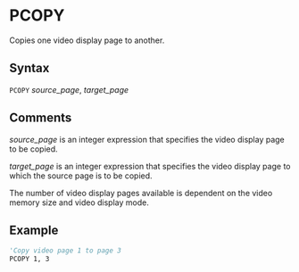 # PCOPY

Copies one video display page to another.

## Syntax

`PCOPY` *source_page*, *target_page*

## Comments

*source_page* is an integer expression that specifies the video display page to be copied.

*target_page* is an integer expression that specifies the video display page to which the source page is to be copied.

The number of video display pages available is dependent on the video memory size and video display mode.

## Example

```vb
'Copy video page 1 to page 3
PCOPY 1, 3
```
